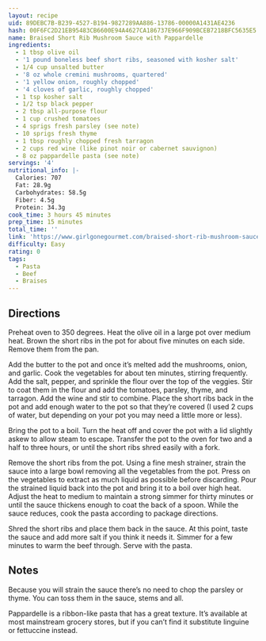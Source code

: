 ```yaml
---
layout: recipe
uid: 89DEBC7B-B239-4527-B194-9827289AA886-13786-00000A1431AE4236
hash: 00F6FC2D21EB95483CB6600E94A4627CA186737E966F909BCEB7218BFC5635E5
name: Braised Short Rib Mushroom Sauce with Pappardelle
ingredients:
  - 1 tbsp olive oil
  - '1 pound boneless beef short ribs, seasoned with kosher salt'
  - 1/4 cup unsalted butter
  - '8 oz whole cremini mushrooms, quartered'
  - '1 yellow onion, roughly chopped'
  - '4 cloves of garlic, roughly chopped'
  - 1 tsp kosher salt
  - 1/2 tsp black pepper
  - 2 tbsp all-purpose flour
  - 1 cup crushed tomatoes
  - 4 sprigs fresh parsley (see note)
  - 10 sprigs fresh thyme
  - 1 tbsp roughly chopped fresh tarragon
  - 2 cups red wine (like pinot noir or cabernet sauvignon)
  - 8 oz pappardelle pasta (see note)
servings: '4'
nutritional_info: |-
  Calories: 707
  Fat: 28.9g
  Carbohydrates: 58.5g
  Fiber: 4.5g
  Protein: 34.3g
cook_time: 3 hours 45 minutes
prep_time: 15 minutes
total_time: ''
link: 'https://www.girlgonegourmet.com/braised-short-rib-mushroom-sauce/'
difficulty: Easy
rating: 0
tags:
  - Pasta
  - Beef
  - Braises
---
```


## Directions

Preheat oven to 350 degrees. Heat the olive oil in a large pot over medium heat. Brown the short ribs in the pot for about five minutes on each side. Remove them from the pan.

Add the butter to the pot and once it’s melted add the mushrooms, onion, and garlic. Cook the vegetables for about ten minutes, stirring frequently. Add the salt, pepper, and sprinkle the flour over the top of the veggies. Stir to coat them in the flour and add the tomatoes, parsley, thyme, and tarragon. Add the wine and stir to combine. Place the short ribs back in the pot and add enough water to the pot so that they’re covered (I used 2 cups of water, but depending on your pot you may need a little more or less).

Bring the pot to a boil. Turn the heat off and cover the pot with a lid slightly askew to allow steam to escape. Transfer the pot to the oven for two and a half to three hours, or until the short ribs shred easily with a fork.

Remove the short ribs from the pot. Using a fine mesh strainer, strain the sauce into a large bowl removing all the vegetables from the pot. Press on the vegetables to extract as much liquid as possible before discarding. Pour the strained liquid back into the pot and bring it to a boil over high heat. Adjust the heat to medium to maintain a strong simmer for thirty minutes or until the sauce thickens enough to coat the back of a spoon. While the sauce reduces, cook the pasta according to package directions.

Shred the short ribs and place them back in the sauce. At this point, taste the sauce and add more salt if you think it needs it. Simmer for a few minutes to warm the beef through. Serve with the pasta.
## Notes

Because you will strain the sauce there’s no need to chop the parsley or thyme. You can toss them in the sauce, stems and all.

Pappardelle is a ribbon-like pasta that has a great texture. It’s available at most mainstream grocery stores, but if you can’t find it substitute linguine or fettuccine instead.
